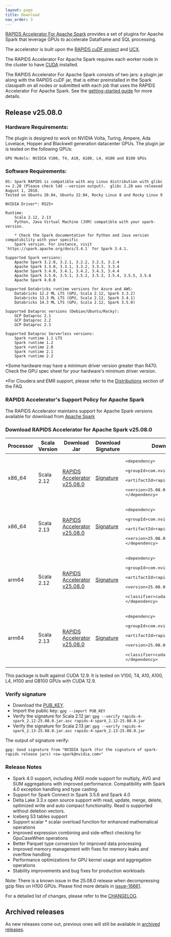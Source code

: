 ```yaml
---
layout: page
title: Download
nav_order: 3
---
```


[RAPIDS Accelerator For Apache Spark](https://github.com/NVIDIA/spark-rapids) provides a set of
plugins for Apache Spark that leverage GPUs to accelerate Dataframe and SQL processing.

The accelerator is built upon the [RAPIDS cuDF project](https://github.com/rapidsai/cudf) and
[UCX](https://github.com/openucx/ucx/).

The RAPIDS Accelerator For Apache Spark requires each worker node in the cluster to have
[CUDA](https://developer.nvidia.com/cuda-toolkit) installed.

The RAPIDS Accelerator For Apache Spark consists of two jars: a plugin jar along with the RAPIDS
cuDF jar, that is either preinstalled in the Spark classpath on all nodes or submitted with each job
that uses the RAPIDS Accelerator For Apache Spark. See the [getting-started
guide](https://docs.nvidia.com/spark-rapids/user-guide/latest/getting-started/overview.html) for more details.

## Release v25.08.0
### Hardware Requirements:

The plugin is designed to work on NVIDIA Volta, Turing, Ampere, Ada Lovelace, Hopper and Blackwell generation datacenter GPUs.  The plugin jar is tested on the following GPUs:

	GPU Models: NVIDIA V100, T4, A10, A100, L4, H100 and B100 GPUs

### Software Requirements:

    OS: Spark RAPIDS is compatible with any Linux distribution with glibc >= 2.28 (Please check ldd --version output).  glibc 2.28 was released August 1, 2018. 
    Tested on Ubuntu 20.04, Ubuntu 22.04, Rocky Linux 8 and Rocky Linux 9

	NVIDIA Driver*: R525+

	Runtime: 
		Scala 2.12, 2.13
		Python, Java Virtual Machine (JVM) compatible with your spark-version. 

		* Check the Spark documentation for Python and Java version compatibility with your specific 
		Spark version. For instance, visit `https://spark.apache.org/docs/3.4.1` for Spark 3.4.1.

	Supported Spark versions:
		Apache Spark 3.2.0, 3.2.1, 3.2.2, 3.2.3, 3.2.4
		Apache Spark 3.3.0, 3.3.1, 3.3.2, 3.3.3, 3.3.4
		Apache Spark 3.4.0, 3.4.1, 3.4.2, 3.4.3, 3.4.4
		Apache Spark 3.5.0, 3.5.1, 3.5.2, 3.5.3, 3.5.4, 3.5.5, 3.5.6
		Apache Spark 4.0.0
	
	Supported Databricks runtime versions for Azure and AWS:
		Databricks 12.2 ML LTS (GPU, Scala 2.12, Spark 3.3.2)
		Databricks 13.3 ML LTS (GPU, Scala 2.12, Spark 3.4.1)
		Databricks 14.3 ML LTS (GPU, Scala 2.12, Spark 3.5.0)
	
	Supported Dataproc versions (Debian/Ubuntu/Rocky):
		GCP Dataproc 2.1
		GCP Dataproc 2.2
		GCP Dataproc 2.3

	Supported Dataproc Serverless versions:
		Spark runtime 1.1 LTS
		Spark runtime 1.2
		Spark runtime 2.0
		Spark runtime 2.1
		Spark runtime 2.2

*Some hardware may have a minimum driver version greater than R470. Check the GPU spec sheet
for your hardware's minimum driver version.

*For Cloudera and EMR support, please refer to the
[Distributions](https://docs.nvidia.com/spark-rapids/user-guide/latest/faq.html#which-distributions-are-supported) section of the FAQ.

### RAPIDS Accelerator's Support Policy for Apache Spark
The RAPIDS Accelerator maintains support for Apache Spark versions available for download from [Apache Spark](https://spark.apache.org/downloads.html)

### Download RAPIDS Accelerator for Apache Spark v25.08.0

| Processor | Scala Version | Download Jar                                                                                                                                                              | Download Signature                                                                                                                                          | Download From Maven |
|-----------|---------------|---------------------------------------------------------------------------------------------------------------------------------------------------------------------------|-------------------------------------------------------------------------------------------------------------------------------------------------------------|---------------------|
| x86_64    | Scala 2.12    | [RAPIDS Accelerator v25.08.0](https://edge.urm.nvidia.com/artifactory/sw-spark-maven/com/nvidia/rapids-4-spark_2.12/25.08.0/rapids-4-spark_2.12-25.08.0.jar)              | [Signature](https://edge.urm.nvidia.com/artifactory/sw-spark-maven/com/nvidia/rapids-4-spark_2.12/25.08.0/rapids-4-spark_2.12-25.08.0.jar.asc)              | <pre>&lt;dependency&gt;<br/>    &lt;groupId&gt;com.nvidia&lt;/groupId&gt;<br/>    &lt;artifactId&gt;rapids-4-spark_2.12&lt;/artifactId&gt;<br/>    &lt;version&gt;25.08.0&lt;/version&gt;<br/>&lt;/dependency&gt;</pre> |
| x86_64    | Scala 2.13    | [RAPIDS Accelerator v25.08.0](https://edge.urm.nvidia.com/artifactory/sw-spark-maven/com/nvidia/rapids-4-spark_2.13/25.08.0/rapids-4-spark_2.13-25.08.0.jar)              | [Signature](https://edge.urm.nvidia.com/artifactory/sw-spark-maven/com/nvidia/rapids-4-spark_2.13/25.08.0/rapids-4-spark_2.13-25.08.0.jar.asc)              | <pre>&lt;dependency&gt;<br/>    &lt;groupId&gt;com.nvidia&lt;/groupId&gt;<br/>    &lt;artifactId&gt;rapids-4-spark_2.13&lt;/artifactId&gt;<br/>    &lt;version&gt;25.08.0&lt;/version&gt;<br/>&lt;/dependency&gt;</pre> |
| arm64     | Scala 2.12    | [RAPIDS Accelerator v25.08.0](https://edge.urm.nvidia.com/artifactory/sw-spark-maven/com/nvidia/rapids-4-spark_2.12/25.08.0/rapids-4-spark_2.12-25.08.0-cuda12-arm64.jar) | [Signature](https://edge.urm.nvidia.com/artifactory/sw-spark-maven/com/nvidia/rapids-4-spark_2.12/25.08.0/rapids-4-spark_2.12-25.08.0-cuda12-arm64.jar.asc) | <pre>&lt;dependency&gt;<br/>    &lt;groupId&gt;com.nvidia&lt;/groupId&gt;<br/>    &lt;artifactId&gt;rapids-4-spark_2.12&lt;/artifactId&gt;<br/>    &lt;version&gt;25.08.0&lt;/version&gt;<br/>    &lt;classifier&gt;cuda12-arm64&lt;/classifier&gt;<br/>&lt;/dependency&gt;</pre> |
| arm64     | Scala 2.13    | [RAPIDS Accelerator v25.08.0](https://edge.urm.nvidia.com/artifactory/sw-spark-maven/com/nvidia/rapids-4-spark_2.13/25.08.0/rapids-4-spark_2.13-25.08.0-cuda12-arm64.jar)              | [Signature](https://edge.urm.nvidia.com/artifactory/sw-spark-maven/com/nvidia/rapids-4-spark_2.13/25.08.0/rapids-4-spark_2.13-25.08.0-cuda12-arm64.jar.asc) | <pre>&lt;dependency&gt;<br/>    &lt;groupId&gt;com.nvidia&lt;/groupId&gt;<br/>    &lt;artifactId&gt;rapids-4-spark_2.13&lt;/artifactId&gt;<br/>    &lt;version&gt;25.08.0&lt;/version&gt;<br/>    &lt;classifier&gt;cuda12-arm64&lt;/classifier&gt;<br/>&lt;/dependency&gt;</pre> |

This package is built against CUDA 12.9. It is tested on V100, T4, A10, A100, L4, H100 and GB100 GPUs with 
CUDA 12.9.  

### Verify signature
* Download the [PUB_KEY](https://keys.openpgp.org/search?q=sw-spark@nvidia.com).
* Import the public key: `gpg --import PUB_KEY`
* Verify the signature for Scala 2.12 jar:
    `gpg --verify rapids-4-spark_2.12-25.08.0.jar.asc rapids-4-spark_2.12-25.08.0.jar`
* Verify the signature for Scala 2.13 jar:
    `gpg --verify rapids-4-spark_2.13-25.08.0.jar.asc rapids-4-spark_2.13-25.08.0.jar`

The output of signature verify:

	gpg: Good signature from "NVIDIA Spark (For the signature of spark-rapids release jars) <sw-spark@nvidia.com>"

### Release Notes
* Spark 4.0 support, including ANSI mode support for multiply, AVG and SUM aggregations with improved performance.  Compatibility with Spark 4.0 exception handling and type casting.  
* Support for Spark Connect in Spark 3.5.6 and Spark 4.0
* Delta Lake 3.3.x open source support with read, update, merge, delete, optimized write and auto compact functionality.  Read is supported without deletion vectors.  
* Iceberg S3 tables support
* Support scalar * scalar overload function for enhanced mathematical operations
* Improved expression combining and side-effect checking for GpuCaseWhen operations
* Better Parquet type conversion for improved data processing
* Improved memory management with fixes for memory leaks and overflow handling
* Performance optimizations for GPU kernel usage and aggregation operations
* Stability improvements and bug fixes for production workloads

Note: There is a known issue in the 25.08.0 release when decompressing gzip files on H100 GPUs.
Please find more details in [issue-16661](https://github.com/rapidsai/cudf/issues/16661).

For a detailed list of changes, please refer to the
[CHANGELOG](https://github.com/NVIDIA/spark-rapids/blob/main/CHANGELOG.md).

## Archived releases

As new releases come out, previous ones will still be available in [archived releases](./archive.md).